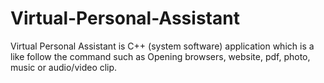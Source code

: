 # Virtual-Personal-Assistant
Virtual Personal Assistant is C++ (system software) application which is a like follow the command such as Opening browsers, website, pdf, photo, music or audio/video clip.
